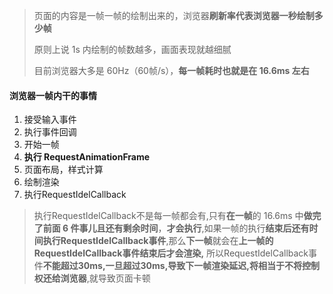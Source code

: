 > 页面的内容是一帧一帧的绘制出来的，浏览器**刷新率代表浏览器一秒绘制多少帧**
>
> 原则上说 1s 内绘制的帧数越多，画面表现就越细腻
>
> 目前浏览器大多是 60Hz（60帧/s），**每一帧耗时也就是在 16.6ms 左右**

#### 浏览器一帧内干的事情

1. 接受输入事件
2. 执行事件回调
3. 开始一帧
4. **执行 RequestAnimationFrame**
5. 页面布局，样式计算
6. 绘制渲染
7. 执行RequestIdelCallback

> 执行RequestIdelCallback不是每一帧都会有,只有**在一帧**的 16.6ms 中**做完了前面 6 件事儿且还有剩余时间**，**才会执行**,如果一帧的执行**结束后还有时间执行RequestIdelCallback事件**,那么**下一帧**就会在**上一帧的RequestIdelCallback事件结束后才会渲染,** 所以RequestIdelCallback事件**不能超过30ms,**一旦超过30ms,**导致下一帧渲染延迟**,将**相当于不将控制权还给浏览器**,就导致页面卡顿

